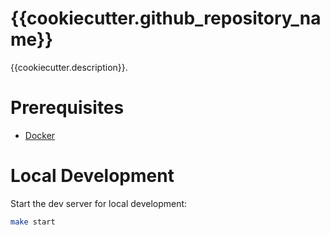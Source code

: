 # {{cookiecutter.github_repository_name}}

{{cookiecutter.description}}. 

# Prerequisites

- [Docker](https://docs.docker.com/docker-for-mac/install/)  

# Local Development

Start the dev server for local development:
```bash
make start
```
